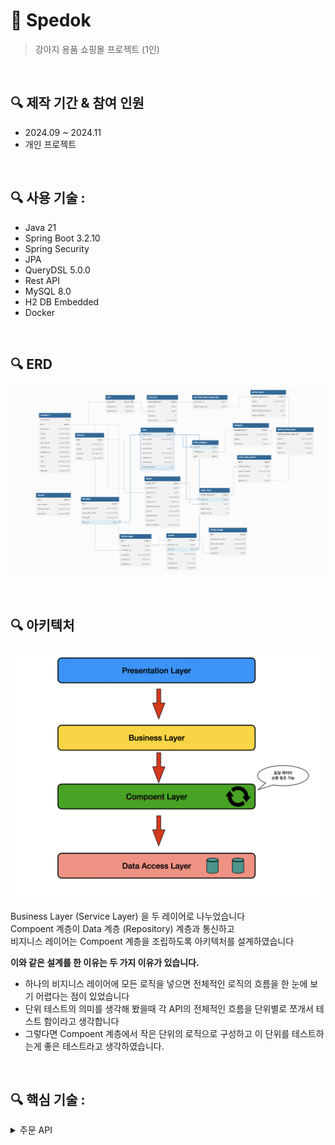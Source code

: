 # 📌 Spedok
> 강아지 용품 쇼핑몰 프로젝트 (1인)

<br>

## 🔍 제작 기간 & 참여 인원
- 2024.09 ~ 2024.11
- 개인 프로젝트

<br>

## 🔍 사용 기술 :
- Java 21
- Spring Boot 3.2.10
- Spring Security
- JPA 
- QueryDSL 5.0.0
- Rest API
- MySQL 8.0
- H2 DB Embedded
- Docker

<br>

## 🔍 ERD
![erd.png](docs/erd.png)


<br>


## 🔍 아키텍처
![아키텍처](docs/architecture.png)

Business Layer (Service Layer) 을 두 레이어로 나누었습니다 <br>
Compoent 계층이 Data 계층 (Repository) 계층과 통신하고 <br>
비지니스 레이어는 Compoent 계층을 조립하도록 아키텍처를 설계하였습니다 <br>

**이와 같은 설계를 한 이유는 두 가지 이유가 있습니다.**

* 하나의 비지니스 레이어에 모든 로직을 넣으면 전체적인 로직의 흐름을 한 눈에 보기 어렵다는 점이 있었습니다
* 단위 테스트의 의미를 생각해 봤을때 각 API의 전체적인 흐름을 단위별로 쪼개서 테스트 함이라고 생각합니다
* 그렇다면 Compoent 계층에서 작은 단위의 로직으로 구성하고 이 단위를 테스트하는게 좋은 테스트라고 생각하였습니다. 


<br>



## 🔍 핵심 기술 :


<details>
<summary>주문 API</summary>

### 주문 로직 전체흐름
<img src="docs/order.png" alt="주문 전체 로직">


#### 주문생성
> 1. 배송지 생성
> 2. 재고 확인
> 3. 재고 처리
> 4. 주문 번호 생성 (UUID 조합)
> 5. 장바구니 존재 유무 검증
> 6. 최종 주문 생성
<img src="docs/orderLogic.png">


<br>

#### 주문취소
> 1. 주문 상태 검증
> 2. 주문 상태 변경
> 3. 재고 복원





</details>

